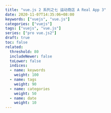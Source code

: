 ```yaml
---
title: "vue.js 2 系列之七 运动商店 A Real App 3"
date: 2020-11-07T14:35:06+08:00
keywords: ["vuejs", "vue.js"]
categories: ["vuejs"]
tags: ["vuejs", "vue.js"]
series: ["pro vue.js2"]
draft: true
toc: false
related:
  threshold: 80
  includeNewer: false
  toLower: false
  indices:
  - name: keywords
    weight: 100
  - name: tags
    weight: 90
  - name: categories
    weight: 50
  - name: date
    weight: 10
---
```


















